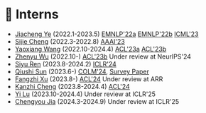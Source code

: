 # 🤖 Interns


- [Jiacheng Ye](https://jiacheng-ye.github.io/) (2022.1-2023.5) [EMNLP'22a](https://arxiv.org/pdf/2209.14569.pdf) [EMNLP'22b](https://arxiv.org/abs/2210.12329) [ICML'23](https://arxiv.org/abs/2302.05698) 
- [Sijie Cheng](https://adacheng.github.io/) (2022.3-2022.8)  [AAAI'23](https://arxiv.org/abs/2211.11160) 
- [Yaoxiang Wang](https://scholar.google.com/citations?user=7e_BZuYAAAAJ&hl=zh-CN) (2022.10-2024.4)  [ACL'23a](https://arxiv.org/abs/2212.10375) [ACL'23b](https://arxiv.org/abs/2303.02913) 
- [Zhenyu Wu](https://github.com/numbmelon)  (2022.10-)     [ACL'23b](https://arxiv.org/abs/2303.02913) Under review at NeurIPS'24
- [Siyu Ren](https://drsy.github.io/)  (2023.8-2024.2)  [ICLR'24](https://arxiv.org/abs/2310.04691) 
- [Qiushi Sun](https://qiushisun.github.io/)  (2023.6-)  [COLM'24](https://arxiv.org/abs/2310.00280), [Survey Paper](https://arxiv.org/abs/2403.14734)
- [Fangzhi Xu](https://xufangzhi.github.io/)  (2023.8-) [ACL'24](https://arxiv.org/abs/2311.09278) Under review at ARR
- [Kanzhi Cheng](https://scholar.google.com/citations?user=S2IPVnwAAAAJ&hl=zh-CN)  (2023.8-2024.4)  [ACL'24](https://arxiv.org/abs/2311.09278) 
- [Yi Lu](https://scholar.google.com/citations?user=WK62eYQAAAAJ&hl=zh-CN) (2023.10-2024.4) Under review at ICLR'25
- [Chengyou Jia](https://chengyou-jia.github.io/) (2024.3-2024.9) Under review at ICLR'25
